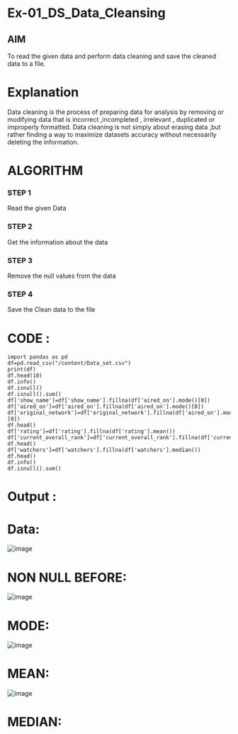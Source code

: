 # Ex-01_DS_Data_Cleansing


## AIM
To read the given data and perform data cleaning and save the cleaned data to a file. 

# Explanation
Data cleaning is the process of preparing data for analysis by removing or modifying data that is incorrect ,incompleted , irrelevant , duplicated or improperly formatted. 
Data cleaning is not simply about erasing data ,but rather finding a way to maximize datasets accuracy without necessarily deleting the information. 

# ALGORITHM
### STEP 1
Read the given Data
### STEP 2
Get the information about the data
### STEP 3
Remove the null values from the data
### STEP 4
Save the Clean data to the file

#  CODE :
```
import pandas as pd
df=pd.read_csv("/content/Data_set.csv")
print(df)
df.head(10)
df.info()
df.isnull()
df.isnull().sum()
df['show_name']=df['show_name'].fillna(df['aired_on'].mode()[0])
df['aired_on']=df['aired_on'].fillna(df['aired_on'].mode()[0])
df['original_network']=df['original_network'].fillna(df['aired_on'].mode()[0])
df.head()
df['rating']=df['rating'].fillna(df['rating'].mean())
df['current_overall_rank']=df['current_overall_rank'].fillna(df['current_overall_rank'].mean())
df.head()
df['watchers']=df['watchers'].fillna(df['watchers'].median())
df.head()
df.info()
df.isnull().sum()
```
# Output :
# Data:
![image](https://github.com/tharikasankar/ODD2023-Datascience-Ex01/assets/119475507/f10ef7e7-de32-4973-affd-42d66307a3c8)

# NON NULL  BEFORE: 
![image](https://github.com/tharikasankar/ODD2023-Datascience-Ex01/assets/119475507/1056f2fd-3ead-43f2-9cad-47e6e68bcffe)
# MODE:
![image](https://github.com/tharikasankar/ODD2023-Datascience-Ex01/assets/119475507/cd173bf5-a277-4b17-b4aa-3a09b1e59e1c)
# MEAN:
![image](https://github.com/tharikasankar/ODD2023-Datascience-Ex01/assets/119475507/ac6aabc6-f598-4fec-82e2-8306f2687578)
# MEDIAN:




